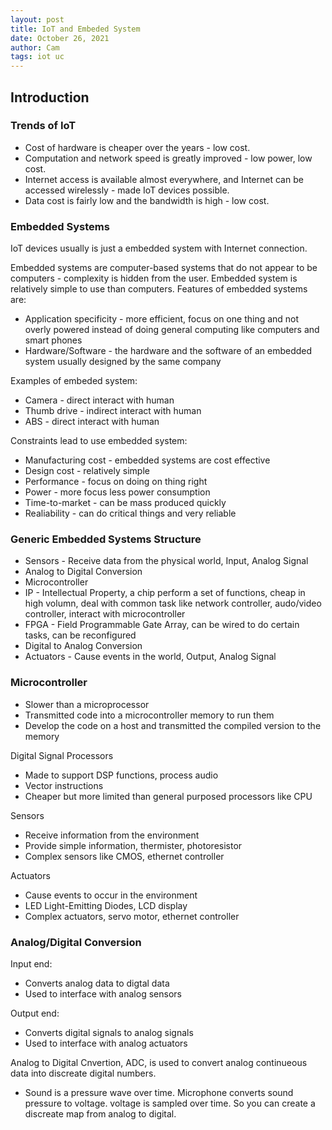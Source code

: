 ```yaml
---
layout: post
title: IoT and Embeded System
date: October 26, 2021
author: Cam
tags: iot uc
---
```


## Introduction

### Trends of IoT

* Cost of hardware is cheaper over the years - low cost. 
* Computation and network speed is greatly improved - low power, low cost.
* Internet access is available almost everywhere, and Internet can be accessed wirelessly - made IoT devices possible.
* Data cost is fairly low and the bandwidth is high - low cost.

### Embedded Systems

IoT devices usually is just a embedded system with Internet connection.  

Embedded systems are computer-based systems that do not appear to be computers - complexity is hidden from the user. Embedded system is relatively simple to use than computers. Features of embedded systems are:  
* Application specificity - more efficient, focus on one thing and not overly powered instead of doing general computing like computers and smart phones
* Hardware/Software - the hardware and the software of an embedded system usually designed by the same company

Examples of embeded system: 
* Camera - direct interact with human
* Thumb drive - indirect interact with human
* ABS - direct interact with human

Constraints lead to use embedded system:
* Manufacturing cost - embedded systems are cost effective
* Design cost - relatively simple
* Performance - focus on doing on thing right
* Power - more focus less power consumption
* Time-to-market - can be mass produced quickly
* Realiability - can do critical things and very reliable

### Generic Embedded Systems Structure
* Sensors - Receive data from the physical world, Input, Analog Signal
* Analog to Digital Conversion
* Microcontroller
* IP - Intellectual Property, a chip perform a set of functions, cheap in high volumn, deal with common task like network controller, audo/video controller, interact with microcontroller
* FPGA - Field Programmable Gate Array, can be wired to do certain tasks, can be reconfigured
* Digital to Analog Conversion
* Actuators - Cause events in the world, Output, Analog Signal

### Microcontroller
* Slower than a microprocessor
* Transmitted code into a microcontroller memory to run them
* Develop the code on a host and transmitted the compiled version to the memory

Digital Signal Processors
* Made to support DSP functions, process audio 
* Vector instructions
* Cheaper but more limited than general purposed processors like CPU

Sensors
* Receive information from the environment
* Provide simple information, thermister, photoresistor
* Complex sensors like CMOS, ethernet controller

Actuators
* Cause events to occur in the environment
* LED Light-Emitting Diodes, LCD display
* Complex actuators, servo motor, ethernet controller

### Analog/Digital Conversion
Input end:
* Converts analog data to digtal data
* Used to interface with analog sensors

Output end:
* Converts digital signals to analog signals
* Used to interface with analog actuators

Analog to Digital Cnvertion, ADC, is used to convert analog continueous data into discreate digital numbers.
* Sound is a pressure wave over time. Microphone converts sound pressure to voltage. voltage is sampled over time. So you can create a discreate map from analog to digital.